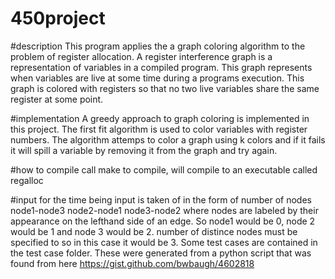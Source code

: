 # 450project

#description
This program applies the a graph coloring algorithm to the problem of register allocation. A register interference graph is a representation of variables in a compiled program. This graph represents when variables are live at some time during a programs execution. This graph is colored with registers so that no two live variables share the same register at some point.

#implementation
A greedy approach to graph coloring is implemented in this project. The first fit algorithm is used to color variables with register numbers. The algorithm attemps to color a graph using k colors and if it fails it will spill a variable by removing it from the graph and try again.

#how to compile
call make to compile, will compile to an executable called regalloc

#input
for the time being input is taken of in the form of
  number of nodes
  node1-node3
  node2-node1
  node3-node2
where nodes are labeled by their appearance on the lefthand side of an edge. So node1 would be 0, node 2 would be 1 and node 3 would be 2. number of distince nodes must be specified to so in this case it would be 3. Some test cases are contained in the test case folder. These were generated from a python script that was found from here https://gist.github.com/bwbaugh/4602818

